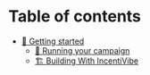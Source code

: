 # Table of contents

* [🤔 Getting started](README.md)
  * [📱 Running your campaign](getting-started/running-your-campaign.md)
  * [🏗 Building With IncentiVibe](getting-started/building-with-incentivibe.md)
